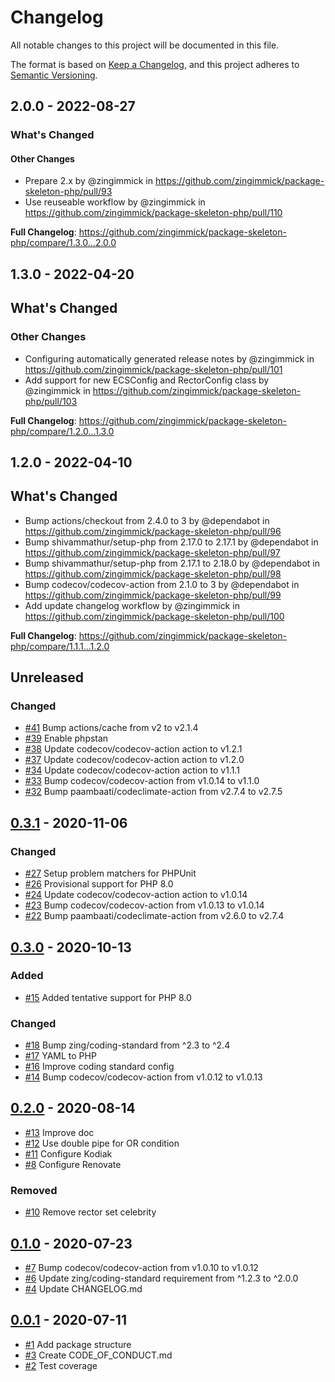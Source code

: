 # Changelog

All notable changes to this project will be documented in this file.

The format is based on [Keep a Changelog](https://keepachangelog.com/en/1.0.0/),
and this project adheres to [Semantic Versioning](https://semver.org/spec/v2.0.0.html).

<!-- changelog-linker -->
## 2.0.0 - 2022-08-27

<!-- Release notes generated using configuration in .github/release.yml at 2.x -->
### What's Changed

#### Other Changes

- Prepare 2.x by @zingimmick in https://github.com/zingimmick/package-skeleton-php/pull/93
- Use reuseable workflow by @zingimmick in https://github.com/zingimmick/package-skeleton-php/pull/110

**Full Changelog**: https://github.com/zingimmick/package-skeleton-php/compare/1.3.0...2.0.0

## 1.3.0 - 2022-04-20

<!-- Release notes generated using configuration in .github/release.yml at 1.x -->
## What's Changed

### Other Changes

- Configuring automatically generated release notes by @zingimmick in https://github.com/zingimmick/package-skeleton-php/pull/101
- Add support for new ECSConfig and RectorConfig class by @zingimmick in https://github.com/zingimmick/package-skeleton-php/pull/103

**Full Changelog**: https://github.com/zingimmick/package-skeleton-php/compare/1.2.0...1.3.0

## 1.2.0 - 2022-04-10

## What's Changed

- Bump actions/checkout from 2.4.0 to 3 by @dependabot in https://github.com/zingimmick/package-skeleton-php/pull/96
- Bump shivammathur/setup-php from 2.17.0 to 2.17.1 by @dependabot in https://github.com/zingimmick/package-skeleton-php/pull/97
- Bump shivammathur/setup-php from 2.17.1 to 2.18.0 by @dependabot in https://github.com/zingimmick/package-skeleton-php/pull/98
- Bump codecov/codecov-action from 2.1.0 to 3 by @dependabot in https://github.com/zingimmick/package-skeleton-php/pull/99
- Add update changelog workflow by @zingimmick in https://github.com/zingimmick/package-skeleton-php/pull/100

**Full Changelog**: https://github.com/zingimmick/package-skeleton-php/compare/1.1.1...1.2.0

## Unreleased

### Changed

- [#41](https://github.com/zingimmick/package-skeleton-php/pull/41) Bump actions/cache from v2 to v2.1.4
- [#39](https://github.com/zingimmick/package-skeleton-php/pull/39) Enable phpstan
- [#38](https://github.com/zingimmick/package-skeleton-php/pull/38) Update codecov/codecov-action action to v1.2.1
- [#37](https://github.com/zingimmick/package-skeleton-php/pull/37) Update codecov/codecov-action action to v1.2.0
- [#34](https://github.com/zingimmick/package-skeleton-php/pull/34) Update codecov/codecov-action action to v1.1.1
- [#33](https://github.com/zingimmick/package-skeleton-php/pull/33) Bump codecov/codecov-action from v1.0.14 to v1.1.0
- [#32](https://github.com/zingimmick/package-skeleton-php/pull/32) Bump paambaati/codeclimate-action from v2.7.4 to v2.7.5

## [0.3.1](https://github.com/zingimmick/package-skeleton-php/compare/0.3.0...0.3.1) - 2020-11-06

### Changed

- [#27](https://github.com/zingimmick/package-skeleton-php/pull/27) Setup problem matchers for PHPUnit
- [#26](https://github.com/zingimmick/package-skeleton-php/pull/26) Provisional support for PHP 8.0
- [#24](https://github.com/zingimmick/package-skeleton-php/pull/24) Update codecov/codecov-action action to v1.0.14
- [#23](https://github.com/zingimmick/package-skeleton-php/pull/23) Bump codecov/codecov-action from v1.0.13 to v1.0.14
- [#22](https://github.com/zingimmick/package-skeleton-php/pull/22) Bump paambaati/codeclimate-action from v2.6.0 to v2.7.4

## [0.3.0](https://github.com/zingimmick/package-skeleton-php/compare/0.2.0...0.3.0) - 2020-10-13

### Added

- [#15](https://github.com/zingimmick/package-skeleton-php/pull/15) Added tentative support for PHP 8.0

### Changed

- [#18](https://github.com/zingimmick/package-skeleton-php/pull/18) Bump zing/coding-standard from ^2.3 to ^2.4
- [#17](https://github.com/zingimmick/package-skeleton-php/pull/17) YAML to PHP
- [#16](https://github.com/zingimmick/package-skeleton-php/pull/16) Improve coding standard config
- [#14](https://github.com/zingimmick/package-skeleton-php/pull/14) Bump codecov/codecov-action from v1.0.12 to v1.0.13

## [0.2.0](https://github.com/zingimmick/package-skeleton-php/compare/0.1.0...0.2.0) - 2020-08-14

- [#13](https://github.com/zingimmick/package-skeleton-php/pull/13) Improve doc
- [#12](https://github.com/zingimmick/package-skeleton-php/pull/12) Use double pipe for OR condition
- [#11](https://github.com/zingimmick/package-skeleton-php/pull/11) Configure Kodiak
- [#8](https://github.com/zingimmick/package-skeleton-php/pull/8) Configure Renovate

### Removed

- [#10](https://github.com/zingimmick/package-skeleton-php/pull/10) Remove rector set celebrity

## [0.1.0](https://github.com/zingimmick/package-skeleton-php/compare/0.0.1...0.1.0) - 2020-07-23

- [#7](https://github.com/zingimmick/package-skeleton-php/pull/7) Bump codecov/codecov-action from v1.0.10 to v1.0.12
- [#6](https://github.com/zingimmick/package-skeleton-php/pull/6) Update zing/coding-standard requirement from ^1.2.3 to ^2.0.0
- [#4](https://github.com/zingimmick/package-skeleton-php/pull/4) Update CHANGELOG.md

## [0.0.1](https://github.com/zingimmick/package-skeleton-php/releases/tag/0.0.1) - 2020-07-11

- [#1](https://github.com/zingimmick/package-skeleton-php/pull/1) Add package structure
- [#3](https://github.com/zingimmick/package-skeleton-php/pull/3) Create CODE_OF_CONDUCT.md
- [#2](https://github.com/zingimmick/package-skeleton-php/pull/2) Test coverage
